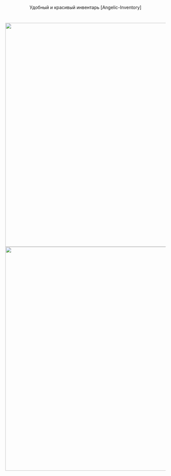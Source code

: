 <p align="center">Удобный и красивый инвентарь [Angelic-Inventory]</p>

###

<br clear="both">

<div align="center">
  <img height="700" src="https://i.imgur.com/1qJtoI8.png"  />
  <img height="700" src="https://i.imgur.com/POmmLMO.png"  />
</div>

